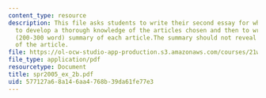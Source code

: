 ```yaml
---
content_type: resource
description: This file asks students to write their second essay for which they need
  to develop a thorough knowledge of the articles chosen and then to write a one page
  (200-300 word) summary of each article.The summary should not reveal the opinion
  of the article.
file: https://ol-ocw-studio-app-production.s3.amazonaws.com/courses/21w-730-3-writing-and-the-environment-spring-2005/577127a68a146aa4768b39da61fe77e3_spr2005_ex_2b.pdf
file_type: application/pdf
resourcetype: Document
title: spr2005_ex_2b.pdf
uid: 577127a6-8a14-6aa4-768b-39da61fe77e3
---
```

